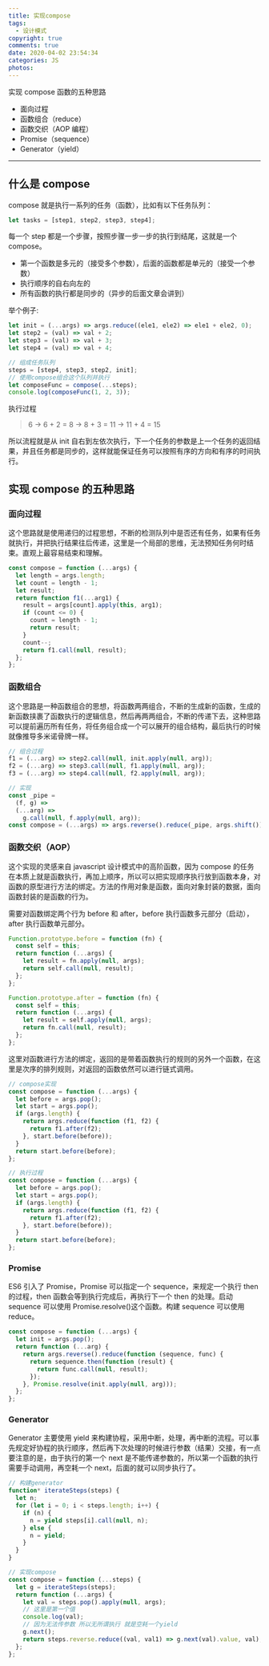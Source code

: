 ```yaml
---
title: 实现compose
tags:
  - 设计模式
copyright: true
comments: true
date: 2020-04-02 23:54:34
categories: JS
photos:
---
```


实现 compose 函数的五种思路

- 面向过程
- 函数组合（reduce）
- 函数交织（AOP 编程）
- Promise（sequence）
- Generator（yield）

---

<!--more-->

## 什么是 compose

compose 就是执行一系列的任务（函数），比如有以下任务队列：

```js
let tasks = [step1, step2, step3, step4];
```

每一个 step 都是一个步骤，按照步骤一步一步的执行到结尾，这就是一个 compose。

- 第一个函数是多元的（接受多个参数），后面的函数都是单元的（接受一个参数）
- 执行顺序的自右向左的
- 所有函数的执行都是同步的（异步的后面文章会讲到）

举个例子:

```js
let init = (...args) => args.reduce((ele1, ele2) => ele1 + ele2, 0);
let step2 = (val) => val + 2;
let step3 = (val) => val + 3;
let step4 = (val) => val + 4;

// 组成任务队列
steps = [step4, step3, step2, init];
// 使用compose组合这个队列并执行
let composeFunc = compose(...steps);
console.log(composeFunc(1, 2, 3));
```

执行过程

> 6 -> 6 + 2 = 8 -> 8 + 3 = 11 -> 11 + 4 = 15

所以流程就是从 init 自右到左依次执行，下一个任务的参数是上一个任务的返回结果，并且任务都是同步的，这样就能保证任务可以按照有序的方向和有序的时间执行。

## 实现 compose 的五种思路

### 面向过程

这个思路就是使用递归的过程思想，不断的检测队列中是否还有任务，如果有任务就执行，并把执行结果往后传递，这里是一个局部的思维，无法预知任务何时结束。直观上最容易结束和理解。

```js
const compose = function (...args) {
  let length = args.length;
  let count = length - 1;
  let result;
  return function f1(...arg1) {
    result = args[count].apply(this, arg1);
    if (count <= 0) {
      count = length - 1;
      return result;
    }
    count--;
    return f1.call(null, result);
  };
};
```

### 函数组合

这个思路是一种函数组合的思想，将函数两两组合，不断的生成新的函数，生成的新函数挟裹了函数执行的逻辑信息，然后再两两组合，不断的传递下去，这种思路可以提前遍历所有任务，将任务组合成一个可以展开的组合结构，最后执行的时候就像推导多米诺骨牌一样。

```js
// 组合过程
f1 = (...arg) => step2.call(null, init.apply(null, arg));
f2 = (...arg) => step3.call(null, f1.apply(null, arg));
f3 = (...arg) => step4.call(null, f2.apply(null, arg));

// 实现
const _pipe =
  (f, g) =>
  (...arg) =>
    g.call(null, f.apply(null, arg));
const compose = (...args) => args.reverse().reduce(_pipe, args.shift());
```

### 函数交织（AOP）

这个实现的灵感来自 javascript 设计模式中的高阶函数，因为 compose 的任务在本质上就是函数执行，再加上顺序，所以可以把实现顺序执行放到函数本身，对函数的原型进行方法的绑定。方法的作用对象是函数，面向对象封装的数据，面向函数封装的是函数的行为。

需要对函数绑定两个行为 before 和 after，before 执行函数多元部分（启动），after 执行函数单元部分。

```js
Function.prototype.before = function (fn) {
  const self = this;
  return function (...args) {
    let result = fn.apply(null, args);
    return self.call(null, result);
  };
};

Function.prototype.after = function (fn) {
  const self = this;
  return function (...args) {
    let result = self.apply(null, args);
    return fn.call(null, result);
  };
};
```

这里对函数进行方法的绑定，返回的是带着函数执行的规则的另外一个函数，在这里是次序的排列规则，对返回的函数依然可以进行链式调用。

```js
// compose实现
const compose = function (...args) {
  let before = args.pop();
  let start = args.pop();
  if (args.length) {
    return args.reduce(function (f1, f2) {
      return f1.after(f2);
    }, start.before(before));
  }
  return start.before(before);
};

// 执行过程
const compose = function (...args) {
  let before = args.pop();
  let start = args.pop();
  if (args.length) {
    return args.reduce(function (f1, f2) {
      return f1.after(f2);
    }, start.before(before));
  }
  return start.before(before);
};
```

### Promise

ES6 引入了 Promise，Promise 可以指定一个 sequence，来规定一个执行 then 的过程，then 函数会等到执行完成后，再执行下一个 then 的处理。启动 sequence 可以使用 Promise.resolve()这个函数。构建 sequence 可以使用 reduce。

```js
const compose = function (...args) {
  let init = args.pop();
  return function (...arg) {
    return args.reverse().reduce(function (sequence, func) {
      return sequence.then(function (result) {
        return func.call(null, result);
      });
    }, Promise.resolve(init.apply(null, arg)));
  };
};
```

### Generator

Generator 主要使用 yield 来构建协程，采用中断，处理，再中断的流程。可以事先规定好协程的执行顺序，然后再下次处理的时候进行参数（结果）交接，有一点要注意的是，由于执行的第一个 next 是不能传递参数的，所以第一个函数的执行需要手动调用，再空耗一个 next，后面的就可以同步执行了。

```js
// 构建generator
function* iterateSteps(steps) {
  let n;
  for (let i = 0; i < steps.length; i++) {
    if (n) {
      n = yield steps[i].call(null, n);
    } else {
      n = yield;
    }
  }
}

// 实现compose
const compose = function (...steps) {
  let g = iterateSteps(steps);
  return function (...args) {
    let val = steps.pop().apply(null, args);
    // 这里是第一个值
    console.log(val);
    // 因为无法传参数 所以无所谓执行 就是空耗一个yield
    g.next();
    return steps.reverse.reduce((val, val1) => g.next(val).value, val);
  };
};
```
